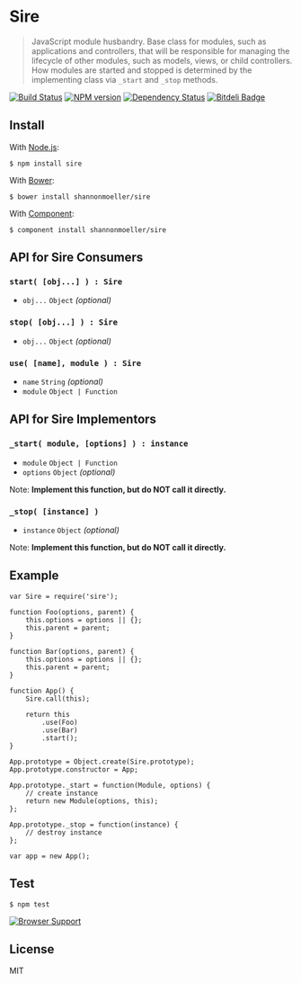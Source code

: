 # Sire

> JavaScript module husbandry. Base class for modules, such as applications and controllers, that will be responsible for managing the lifecycle of other modules, such as models, views, or child controllers. How modules are started and stopped is determined by the implementing class via `_start` and `_stop` methods.

[![Build Status](https://travis-ci.org/shannonmoeller/sire.png?branch=master)](https://travis-ci.org/shannonmoeller/sire)
[![NPM version](https://badge.fury.io/js/sire.png)](http://badge.fury.io/js/sire)
[![Dependency Status](https://gemnasium.com/shannonmoeller/sire.png)](https://gemnasium.com/shannonmoeller/sire)
[![Bitdeli Badge](https://d2weczhvl823v0.cloudfront.net/shannonmoeller/sire/trend.png)](https://bitdeli.com/free "Bitdeli Badge")

## Install

With [Node.js](http://nodejs.org):

    $ npm install sire

With [Bower](http://bower.io):

    $ bower install shannonmoeller/sire

With [Component](http://component.io):

    $ component install shannonmoeller/sire

## API for Sire Consumers

### `start( [obj...] ) : Sire`

- `obj...` `Object` _(optional)_

### `stop( [obj...] ) : Sire`

- `obj...` `Object` _(optional)_

### `use( [name], module ) : Sire`

- `name` `String` _(optional)_
- `module` `Object | Function`

## API for Sire Implementors

### `_start( module, [options] ) : instance`

- `module` `Object | Function`
- `options` `Object` _(optional)_

Note: **Implement this function, but do NOT call it directly.**

### `_stop( [instance] )`

- `instance` `Object` _(optional)_

Note: **Implement this function, but do NOT call it directly.**

## Example

    var Sire = require('sire');

    function Foo(options, parent) {
        this.options = options || {};
        this.parent = parent;
    }

    function Bar(options, parent) {
        this.options = options || {};
        this.parent = parent;
    }

    function App() {
        Sire.call(this);

        return this
            .use(Foo)
            .use(Bar)
            .start();
    }

    App.prototype = Object.create(Sire.prototype);
    App.prototype.constructor = App;

    App.prototype._start = function(Module, options) {
        // create instance
        return new Module(options, this);
    };

    App.prototype._stop = function(instance) {
        // destroy instance
    };

    var app = new App();

## Test

    $ npm test

[![Browser Support](http://ci.testling.com/shannonmoeller/sire.png)](http://ci.testling.com/shannonmoeller/sire)

## License

MIT

